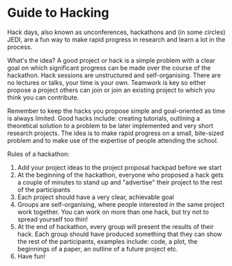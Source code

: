 # Guide to Hacking

Hack days, also known as unconferences, hackathons and (in some circles) JEDI, are a fun way to make rapid progress in research and learn a lot in the process. 

What's the idea? A good project or hack is a simple problem with a clear goal on which significant progress can be made over the course of the hackathon. Hack sessions are unstructured and self-organising. There are no lectures or talks, your time is your own. Teamwork is key so either propose a project others can join or join an existing project to which you think you can contribute.

Remember to keep the hacks you propose simple and goal-oriented as time is always limited. Good hacks include: creating tutorials, outlining a theoretical solution to a problem to be later implemented and very short research projects.  The idea is to make rapid progress on a small, bite-sized problem and to make use of the expertise of people attending the school. 

Rules of a hackathon:
1. Add your project ideas to the project proposal hackpad before we start
2. At the beginning of the hackathon, everyone who proposed a hack gets a couple of minutes to stand up and "advertise" their project to the rest of the participants
3. Each project should have a very clear, achievable goal 
4. Groups are self-organising, where people interested in the same project work together. You can work on more than one hack, but try not to spread yourself too thin! 
5. At the end of hackathon, every group will present the results of their hack. Each group should have produced something that they can show the rest of the participants, examples include: code, a plot, the beginnings of a paper, an outline of a future project etc.
6. Have fun!

